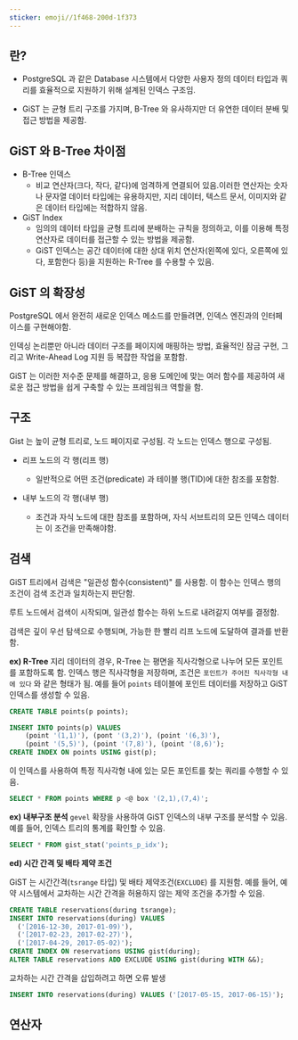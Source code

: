 ```yaml
---
sticker: emoji//1f468-200d-1f373
---
```

## 란?

* PostgreSQL 과 같은 Database 시스템에서 다양한 사용자 정의 데이터 타입과 쿼리를 효율적으로 지원하기 위해 설계된 인덱스 구조임.
  
* GiST 는 균형 트리 구조를 가지며, B-Tree 와 유사하지만 더 유연한 데이터 분배 및 접근 방법을 제공함.
  


## GiST 와 B-Tree 차이점

* B-Tree 인덱스
	* 비교 연산자(크다, 작다, 같다)에 엄격하게 연결되어 있음.이러한 연산자는 숫자나 문자열 데이터 타입에는 유용하지만, 지리 데이터, 텍스트 문서, 이미지와 같은 데이터 타입에는 적합하지 않음.
* GiST Index
	* 임의의 데이터 타입을 균형 트리에 분배하는 규칙을 정의하고, 이를 이용해 특정 연산자로 데이터를 접근할 수 있는 방법을 제공함.
	* GiST 인덱스는 공간 데이터에 대한 상대 위치 연산자(왼쪽에 있다, 오른쪽에 있다, 포함한다 등)을 지원하는 R-Tree 를 수용할 수 있음.

## GiST 의 확장성

PostgreSQL 에서 완전히 새로운 인덱스 메소드를 만들려면, 인덱스 엔진과의 인터페이스를 구현해야함.

인덱싱 논리뿐만 아니라 데이터 구조를 페이지에 매핑하는 방법, 효율적인 잠금 구현, 그리고 Write-Ahead Log 지원 등 복잡한 작업을 포함함.

GiST 는 이러한 저수준 문제를 해결하고, 응용 도메인에 맞는 여러 함수를 제공하여 새로운 접근 방법을 쉽게 구축할 수 있는 프레임워크 역할을 함.



## 구조
Gist 는 높이 균형 트리로, 노드 페이지로 구성됨.
각 노드는 인덱스 행으로 구성됨.

* 리프 노드의 각 행(리프 행)
	* 일반적으로 어떤 조건(predicate) 과 테이블 행(TID)에 대한 참조를 포함함.

* 내부 노드의 각 행(내부 행)
	* 조건과 자식 노드에 대한 참조를 포함하며, 자식 서브트리의 모든 인덱스 데이터는 이 조건을 만족해야함.


## 검색

GiST 트리에서 검색은 "일관성 함수(consistent)" 를 사용함. 이 함수는 인덱스 행의 조건이 검색 조건과 일치하는지 판단함.

루트 노드에서 검색이 시작되며, 일관성 함수는 하위 노드로 내려갈지 여부를 결정함.

검색은 깊이 우선 탐색으로 수행되며, 가능한 한 빨리 리프 노드에 도달하여 결과를 반환함.

**ex) R-Tree**
지리 데이터의 경우, R-Tree 는 평면을 직사각형으로 나누어 모든 포인트를 포함하도록 함. 인덱스 행은 직사각형을 저장하며, 조건은 `포인트가 주어진 직사각형 내에 있다` 와 같은 형태가 됨. 예를 들어 `points` 테이블에 포인트 데이터를 저장하고 GiST 인덱스를 생성할 수 있음.

```sql
CREATE TABLE points(p points);

INSERT INTO points(p) VALUES
	(point '(1,1)'), (pont '(3,2)'), (point '(6,3)'),
	(point '(5,5)'), (point '(7,8)'), (point '(8,6)');
CREATE INDEX ON points USING gist(p);
```

이 인덱스를 사용하여 특정 직사각형 내에 있는 모든 포인트를 찾는 쿼리를 수행할 수 있음.

```sql
SELECT * FROM points WHERE p <@ box '(2,1),(7,4)';
```

**ex) 내부구조 분석**
`gevel` 확장을 사용하여 GiST 인덱스의 내부 구조를 분석할 수 있음. 예를 들어, 인덱스 트리의 통계를 확인할 수 있음.
```sql
SELECT * FROM gist_stat('points_p_idx');
```


**ed) 시간 간격 및 배타 제약 조건**

GiST 는 시간간격(`tsrange` 타입) 및 배타 제약조건(`EXCLUDE`) 를 지원함.
예를 들어, 예약 시스템에서 교차하는 시간 간격을 허용하지 않는 제약 조건을 추가할 수 있음.

```sql
CREATE TABLE reservations(during tsrange);
INSERT INTO reservations(during) VALUES 
  ('[2016-12-30, 2017-01-09)'), 
  ('[2017-02-23, 2017-02-27)'), 
  ('[2017-04-29, 2017-05-02)');
CREATE INDEX ON reservations USING gist(during);
ALTER TABLE reservations ADD EXCLUDE USING gist(during WITH &&);
```

교차하는 시간 간격을 삽입하려고 하면 오류 발생

```sql
INSERT INTO reservations(during) VALUES ('[2017-05-15, 2017-06-15)');
```


## 연산자
